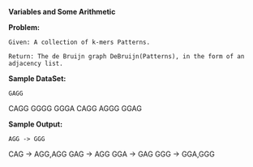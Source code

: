 **Variables and Some Arithmetic**

**Problem:**
	
	Given: A collection of k-mers Patterns.
	
	Return: The de Bruijn graph DeBruijn(Patterns), in the form of an adjacency list.

**Sample DataSet:**
	
	GAGG
CAGG
GGGG
GGGA
CAGG
AGGG
GGAG

**Sample Output:**
	
	AGG -> GGG
CAG -> AGG,AGG
GAG -> AGG
GGA -> GAG
GGG -> GGA,GGG
